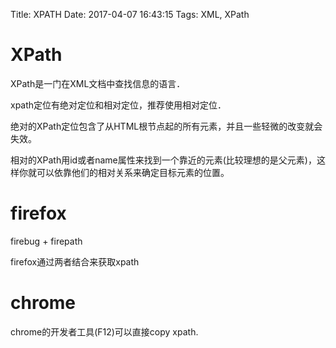 Title: XPATH
Date: 2017-04-07 16:43:15
Tags: XML, XPath



# XPath

XPath是一门在XML文档中查找信息的语言．

xpath定位有绝对定位和相对定位，推荐使用相对定位．

绝对的XPath定位包含了从HTML根节点起的所有元素，并且一些轻微的改变就会失效。

相对的XPath用id或者name属性来找到一个靠近的元素(比较理想的是父元素)，这样你就可以依靠他们的相对关系来确定目标元素的位置。

# firefox

firebug + firepath

firefox通过两者结合来获取xpath

# chrome

chrome的开发者工具(F12)可以直接copy xpath.
